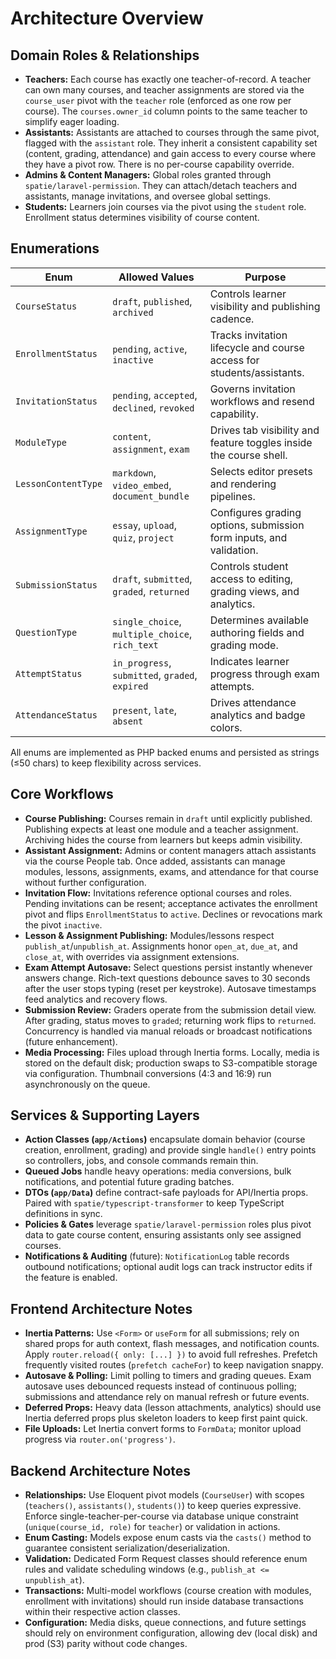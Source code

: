# Architecture Overview

## Domain Roles & Relationships
- **Teachers:** Each course has exactly one teacher-of-record. A teacher can own many courses, and teacher assignments are stored via the `course_user` pivot with the `teacher` role (enforced as one row per course). The `courses.owner_id` column points to the same teacher to simplify eager loading.
- **Assistants:** Assistants are attached to courses through the same pivot, flagged with the `assistant` role. They inherit a consistent capability set (content, grading, attendance) and gain access to every course where they have a pivot row. There is no per-course capability override.
- **Admins & Content Managers:** Global roles granted through `spatie/laravel-permission`. They can attach/detach teachers and assistants, manage invitations, and oversee global settings.
- **Students:** Learners join courses via the pivot using the `student` role. Enrollment status determines visibility of course content.

## Enumerations
| Enum | Allowed Values | Purpose |
| --- | --- | --- |
| `CourseStatus` | `draft`, `published`, `archived` | Controls learner visibility and publishing cadence. |
| `EnrollmentStatus` | `pending`, `active`, `inactive` | Tracks invitation lifecycle and course access for students/assistants. |
| `InvitationStatus` | `pending`, `accepted`, `declined`, `revoked` | Governs invitation workflows and resend capability. |
| `ModuleType` | `content`, `assignment`, `exam` | Drives tab visibility and feature toggles inside the course shell. |
| `LessonContentType` | `markdown`, `video_embed`, `document_bundle` | Selects editor presets and rendering pipelines. |
| `AssignmentType` | `essay`, `upload`, `quiz`, `project` | Configures grading options, submission form inputs, and validation. |
| `SubmissionStatus` | `draft`, `submitted`, `graded`, `returned` | Controls student access to editing, grading views, and analytics. |
| `QuestionType` | `single_choice`, `multiple_choice`, `rich_text` | Determines available authoring fields and grading mode. |
| `AttemptStatus` | `in_progress`, `submitted`, `graded`, `expired` | Indicates learner progress through exam attempts. |
| `AttendanceStatus` | `present`, `late`, `absent` | Drives attendance analytics and badge colors. |

All enums are implemented as PHP backed enums and persisted as strings (≤50 chars) to keep flexibility across services.

## Core Workflows
- **Course Publishing:** Courses remain in `draft` until explicitly published. Publishing expects at least one module and a teacher assignment. Archiving hides the course from learners but keeps admin visibility.
- **Assistant Assignment:** Admins or content managers attach assistants via the course People tab. Once added, assistants can manage modules, lessons, assignments, exams, and attendance for that course without further configuration.
- **Invitation Flow:** Invitations reference optional courses and roles. Pending invitations can be resent; acceptance activates the enrollment pivot and flips `EnrollmentStatus` to `active`. Declines or revocations mark the pivot `inactive`.
- **Lesson & Assignment Publishing:** Modules/lessons respect `publish_at`/`unpublish_at`. Assignments honor `open_at`, `due_at`, and `close_at`, with overrides via assignment extensions.
- **Exam Attempt Autosave:** Select questions persist instantly whenever answers change. Rich-text questions debounce saves to 30 seconds after the user stops typing (reset per keystroke). Autosave timestamps feed analytics and recovery flows.
- **Submission Review:** Graders operate from the submission detail view. After grading, status moves to `graded`; returning work flips to `returned`. Concurrency is handled via manual reloads or broadcast notifications (future enhancement).
- **Media Processing:** Files upload through Inertia forms. Locally, media is stored on the default disk; production swaps to S3-compatible storage via configuration. Thumbnail conversions (4:3 and 16:9) run asynchronously on the queue.

## Services & Supporting Layers
- **Action Classes (`app/Actions`)** encapsulate domain behavior (course creation, enrollment, grading) and provide single `handle()` entry points so controllers, jobs, and console commands remain thin.
- **Queued Jobs** handle heavy operations: media conversions, bulk notifications, and potential future grading batches.
- **DTOs (`app/Data`)** define contract-safe payloads for API/Inertia props. Paired with `spatie/typescript-transformer` to keep TypeScript definitions in sync.
- **Policies & Gates** leverage `spatie/laravel-permission` roles plus pivot data to gate course content, ensuring assistants only see assigned courses.
- **Notifications & Auditing** (future): `NotificationLog` table records outbound notifications; optional audit logs can track instructor edits if the feature is enabled.

## Frontend Architecture Notes
- **Inertia Patterns:** Use `<Form>` or `useForm` for all submissions; rely on shared props for auth context, flash messages, and notification counts. Apply `router.reload({ only: [...] })` to avoid full refreshes. Prefetch frequently visited routes (`prefetch cacheFor`) to keep navigation snappy.
- **Autosave & Polling:** Limit polling to timers and grading queues. Exam autosave uses debounced requests instead of continuous polling; submissions and attendance rely on manual refresh or future events.
- **Deferred Props:** Heavy data (lesson attachments, analytics) should use Inertia deferred props plus skeleton loaders to keep first paint quick.
- **File Uploads:** Let Inertia convert forms to `FormData`; monitor upload progress via `router.on('progress')`.

## Backend Architecture Notes
- **Relationships:** Use Eloquent pivot models (`CourseUser`) with scopes (`teachers()`, `assistants()`, `students()`) to keep queries expressive. Enforce single-teacher-per-course via database unique constraint (`unique(course_id, role)` for `teacher`) or validation in actions.
- **Enum Casting:** Models expose enum casts via the `casts()` method to guarantee consistent serialization/deserialization.
- **Validation:** Dedicated Form Request classes should reference enum rules and validate scheduling windows (e.g., `publish_at <= unpublish_at`).
- **Transactions:** Multi-model workflows (course creation with modules, enrollment with invitations) should run inside database transactions within their respective action classes.
- **Configuration:** Media disks, queue connections, and future settings should rely on environment configuration, allowing dev (local disk) and prod (S3) parity without code changes.

